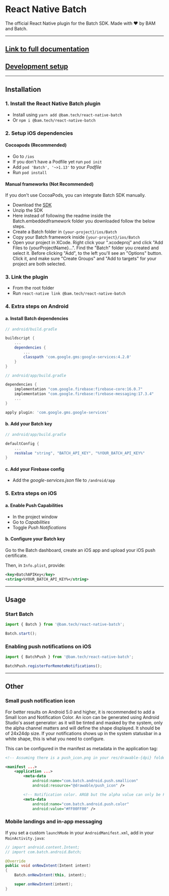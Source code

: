 # React Native Batch

The official React Native plugin for the Batch SDK. Made with ❤️ by BAM and Batch.

<hr>

## [Link to full documentation](https://bamlab.github.io/react-native-batch-push)

## [Development setup](readme/development.md)

<hr>

## Installation

### 1. Install the React Native Batch plugin

- Install using `yarn add @bam.tech/react-native-batch`
- Or `npm i @bam.tech/react-native-batch`

### 2. Setup iOS dependencies

#### Cocoapods (Recommended)

- Go to `/ios`
- If you don't have a Podfile yet run `pod init`
- Add `pod 'Batch', '~>1.13'` to your _Podfile_
- Run `pod install`

#### Manual frameworks (Not Recommended)

If you don't use CocoaPods, you can integrate Batch SDK manually.

- Download the [SDK](https://batch.com/doc/ios/advanced/general.html#_manual-sdk-integration)
- Unzip the SDK
- Here instead of following the readme inside the Batch.embeddedframework folder you downloaded follow the below steps.
- Create a Batch folder in `{your-project}/ios/Batch`
- Copy your Batch framework inside `{your-project}/ios/Batch`
- Open your project in XCode. Right click your ".xcodeproj" and click "Add Files to {yourProjectName}…". Find the "Batch" folder you created and select it. Before clicking "Add", to the left you'll see an "Options" button. Click it, and make sure "Create Groups" and "Add to targets" for your project are both selected.

### 3. Link the plugin

- From the root folder
- Run `react-native link @bam.tech/react-native-batch`

### 4. Extra steps on Android

#### a. Install Batch dependencies

```groovy
// android/build.gradle

buildscript {
    ...
    dependencies {
        ...
        classpath 'com.google.gms:google-services:4.2.0'
    }
}
```

```groovy
// android/app/build.gradle

dependencies {
    implementation "com.google.firebase:firebase-core:16.0.7"
    implementation "com.google.firebase:firebase-messaging:17.3.4"
    ...
}

apply plugin: 'com.google.gms.google-services'
```

#### b. Add your Batch key

```groovy
// android/app/build.gradle

defaultConfig {
    ...
    resValue "string", "BATCH_API_KEY", "%YOUR_BATCH_API_KEY%"
}
```

#### c. Add your Firebase config

- Add the _google-services.json_ file to `/android/app`

### 5. Extra steps on iOS

#### a. Enable Push Capabilities

- In the project window
- Go to _Capabilities_
- Toggle _Push Notifications_

#### b. Configure your Batch key

Go to the Batch dashboard, create an iOS app and upload your iOS push certificate.

Then, in `Info.plist`, provide:

```xml
<key>BatchAPIKey</key>
<string>%YOUR_BATCH_API_KEY%</string>
```

<hr>

## Usage

### Start Batch

```js
import { Batch } from '@bam.tech/react-native-batch';

Batch.start();
```

### Enabling push notifications on iOS

```js
import { BatchPush } from '@bam.tech/react-native-batch';

BatchPush.registerForRemoteNotifications();
```

<hr>

## Other

### Small push notification icon

For better results on Android 5.0 and higher, it is recommended to add a Small Icon and Notification Color.
An icon can be generated using Android Studio's asset generator: as it will be tinted and masked by the system, only the alpha channel matters and will define the shape displayed. It should be of 24x24dp size.
If your notifications shows up in the system statusbar in a white shape, this is what you need to configure.

This can be configured in the manifest as metadata in the application tag:

```xml
<!-- Assuming there is a push_icon.png in your res/drawable-{dpi} folder -->

<manifest ...>
    <application ...>
        <meta-data
            android:name="com.batch.android.push.smallicon"
            android:resource="@drawable/push_icon" />

        <!-- Notification color. ARGB but the alpha value can only be FF -->
        <meta-data
            android:name="com.batch.android.push.color"
            android:value="#FF00FF00" />
```

### Mobile landings and in-app messaging

If you set a custom `launchMode` in your `AndroidManifest.xml`, add in your `MainActivity.java`:

```java
// import android.content.Intent;
// import com.batch.android.Batch;

@Override
public void onNewIntent(Intent intent)
{
    Batch.onNewIntent(this, intent);

    super.onNewIntent(intent);
}
```
